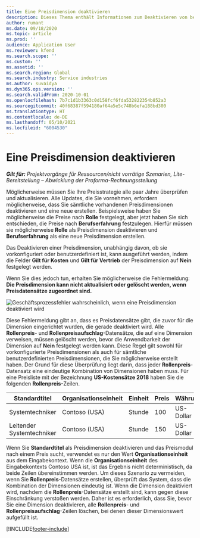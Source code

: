 ```yaml
---
title: Eine Preisdimension deaktivieren
description: Dieses Thema enthält Informationen zum Deaktivieren von benutzerdefinierten Preisdimensionen.
author: rumant
ms.date: 09/18/2020
ms.topic: article
ms.prod: ''
audience: Application User
ms.reviewer: kfend
ms.search.scope: ''
ms.custom: ''
ms.assetid: ''
ms.search.region: Global
ms.search.industry: Service industries
ms.author: suvaidya
ms.dyn365.ops.version: ''
ms.search.validFrom: 2020-10-01
ms.openlocfilehash: 7b7c1d1b3363c0d158fcf6fda532822354b852a3
ms.sourcegitcommit: 40f68387f594180af64a5e5c748b6efa188bd300
ms.translationtype: HT
ms.contentlocale: de-DE
ms.lasthandoff: 05/10/2021
ms.locfileid: "6004530"
---
```

# <a name="turning-off-a-pricing-dimension"></a>Eine Preisdimension deaktivieren

_**Gilt für:** Projektvorgänge für Ressourcen/nicht vorrätige Szenarien, Lite-Bereitstellung – Abwicklung der Proforma-Rechnungsstellung_

Möglicherweise müssen Sie Ihre Preisstrategie alle paar Jahre überprüfen und aktualisieren. Alle Updates, die Sie vornehmen, erfordern möglicherweise, dass Sie sämtliche vorhandenen Preisdimensionen deaktivieren und eine neue erstellen. Beispielsweise haben Sie möglicherweise die Preise nach **Rolle** festgelegt, aber jetzt haben Sie sich entschieden, die Preise nach **Berufserfahrung** festzulegen. Hierfür müssen sie möglicherweise **Rolle** als Preisdimension deaktivieren und **Berufserfahrung** als eine neue Preisdimension erstellen. 

Das Deaktivieren einer Preisdimension, unabhängig davon, ob sie vorkonfiguriert oder benutzerdefiniert ist, kann ausgeführt werden, indem die Felder **Gilt für Kosten** und **Gilt für Vertrieb** der Preisdimension auf **Nein** festgelegt werden.

Wenn Sie dies jedoch tun, erhalten Sie möglicherweise die Fehlermeldung: **Die Preisdimension kann nicht aktualisiert oder gelöscht werden, wenn Preisdatensätze zugeordnet sind.**

![Geschäftsprozessfehler wahrscheinlich, wenn eine Preisdimension deaktiviert wird](media/Business-Process-Error.png)

Diese Fehlermeldung gibt an, dass es Preisdatensätze gibt, die zuvor für die Dimension eingerichtet wurden, die gerade deaktiviert wird. Alle **Rollenpreis**- und **Rollenpreisaufschlag**-Datensätze, die auf eine Dimension verweisen, müssen gelöscht werden, bevor die Anwendbarkeit der Dimension auf **Nein** festgelegt werden kann. Diese Regel gilt sowohl für vorkonfigurierte Preisdimensionen als auch für sämtliche benutzerdefinierten Preisdimensionen, die Sie möglicherweise erstellt haben. Der Grund für diese Überprüfung liegt darin, dass jeder **Rollenpreis**-Datensatz eine eindeutige Kombination von Dimensionen haben muss. Für eine Preisliste mit der Bezeichnung **US-Kostensätze 2018** haben Sie die folgenden **Rollenpreis**-Zeilen. 

| Standardtitel         | Organisationseinheit    |Einheit   |Preis  |Währung  |
| -----------------------|-------------|-------|-------|----------|
| Systemtechniker|Contoso (USA)|Stunde| 100|US-Dollar|
| Leitender Systemtechniker|Contoso (USA)|Stunde| 150| US-Dollar|


Wenn Sie **Standardtitel** als Preisdimension deaktivieren und das Preismodul nach einem Preis sucht, verwendet es nur den Wert **Organisationseinheit** aus dem Eingabekontext. Wenn die **Organisationseinheit** des Eingabekontexts Contoso USA ist, ist das Ergebnis nicht deterministisch, da beide Zeilen übereinstimmen werden. Um dieses Szenario zu vermeiden, wenn Sie **Rollenpreis**-Datensätze erstellen, überprüft das System, dass die Kombination der Dimensionen eindeutig ist. Wenn die Dimension deaktiviert wird, nachdem die **Rollenpreis**-Datensätze erstellt sind, kann gegen diese Einschränkung verstoßen werden. Daher ist es erforderlich, dass Sie, bevor Sie eine Dimension deaktivieren, alle **Rollenpreis**- und **Rollenpreisaufschlag**-Zeilen löschen, bei denen dieser Dimensionswert aufgefüllt ist.


[!INCLUDE[footer-include](../includes/footer-banner.md)]